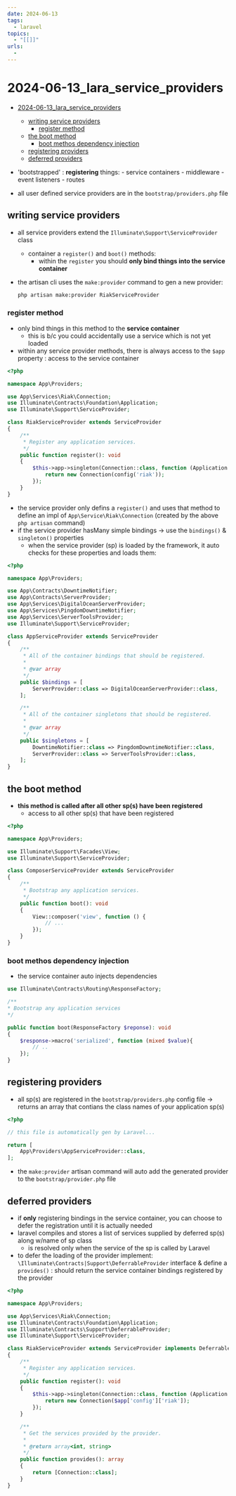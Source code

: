 ```yaml
---
date: 2024-06-13
tags:
  - laravel
topics:
  - "[[]]"
urls:
  -
---
```


# 2024-06-13_lara_service_providers

<!--toc:start-->

- [2024-06-13_lara_service_providers](#2024-06-13laraserviceproviders)

  - [writing service providers](#writing-service-providers)
    - [register method](#register-method)
  - [the boot method](#the-boot-method)
    - [boot methos dependency injection](#boot-methos-dependency-injection)
  - [registering providers](#registering-providers)
  - [deferred providers](#deferred-providers)
  <!--toc:end-->

- 'bootstrapped' : **registering** things: - service containers - middleware -
  event listeners - routes
- all user defined service providers are in the `bootstrap/providers.php` file

## writing service providers

- all service providers extend the `Illuminate\Support\ServiceProvider` class
  - container a `register()` and `boot()` methods:
    - within the `register` you should **only bind things into the service
      container**
- the artisan cli uses the `make:provider` command to gen a new provider:

  ```bash
  php artisan make:provider RiakServiceProvider
  ```

### register method

- only bind things in this method to the **service container**
  - this is b/c you could accidentally use a service which is not yet loaded
- within any service provider methods, there is always access to the `$app`
  property : access to the service container

```php
<?php

namespace App\Providers;

use App\Services\Riak\Connection;
use Illuminate\Contracts\Foundation\Application;
use Illuminate\Support\ServiceProvider;

class RiakServiceProvider extends ServiceProvider
{
    /**
     * Register any application services.
     */
    public function register(): void
    {
        $this->app->singleton(Connection::class, function (Application $app) {
            return new Connection(config('riak'));
        });
    }
}
```

- the service provider only defins a `register()` and uses that method to define
  an impl of `App\Service\Riak\Connection` (created by the above `php artisan`
  command)
- if the service provider hasMany simple bindings -> use the `bindings()` &
  `singleton()` properties
  - when the service provider (sp) is loaded by the framework, it auto checks
    for these properties and loads them:

```php
<?php

namespace App\Providers;

use App\Contracts\DowntimeNotifier;
use App\Contracts\ServerProvider;
use App\Services\DigitalOceanServerProvider;
use App\Services\PingdomDowntimeNotifier;
use App\Services\ServerToolsProvider;
use Illuminate\Support\ServiceProvider;

class AppServiceProvider extends ServiceProvider
{
    /**
     * All of the container bindings that should be registered.
     *
     * @var array
     */
    public $bindings = [
        ServerProvider::class => DigitalOceanServerProvider::class,
    ];

    /**
     * All of the container singletons that should be registered.
     *
     * @var array
     */
    public $singletons = [
        DowntimeNotifier::class => PingdomDowntimeNotifier::class,
        ServerProvider::class => ServerToolsProvider::class,
    ];
}
```

## the boot method

- **this method is called after all other sp(s) have been registered**
  - access to all other sp(s) that have been registered

```php
<?php

namespace App\Providers;

use Illuminate\Support\Facades\View;
use Illuminate\Support\ServiceProvider;

class ComposerServiceProvider extends ServiceProvider
{
    /**
     * Bootstrap any application services.
     */
    public function boot(): void
    {
        View::composer('view', function () {
            // ...
        });
    }
}
```

### boot methos dependency injection

- the service container auto injects dependencies

```php
use Illuminate\Contracts\Routing\ResponseFactory;

/**
* Bootstrap any application services
*/

public function boot(ResponseFactory $reponse): void
{
    $response->macro('serialized', function (mixed $value){
        // ..
    });
}
```

## registering providers

- all sp(s) are registered in the `bootstrap/providers.php` config file ->
  returns an array that contians the class names of your application sp(s)

```php
<?php

// this file is automatically gen by Laravel...

return [
    App\Providers\AppServiceProvider::class,
];
```

- the `make:provider` artisan command will auto add the generated provider to
  the `bootstrap/provider.php` file

## deferred providers

- if **only** registering bindings in the service container, you can choose to
  defer the registration until it is actually needed
- laravel compiles and stores a list of services supplied by deferred sp(s)
  along w/name of sp class
  - is resolved only when the service of the sp is called by Laravel
- to defer the loading of the provider implement:
  `\Illuminate\Contracts|Support\DeferrableProvider` interface & define a
  `provides()` : should return the service container bindings registered by the
  provider

```php
<?php

namespace App\Providers;

use App\Services\Riak\Connection;
use Illuminate\Contracts\Foundation\Application;
use Illuminate\Contracts\Support\DeferrableProvider;
use Illuminate\Support\ServiceProvider;

class RiakServiceProvider extends ServiceProvider implements DeferrableProvider
{
    /**
     * Register any application services.
     */
    public function register(): void
    {
        $this->app->singleton(Connection::class, function (Application $app) {
            return new Connection($app['config']['riak']);
        });
    }

    /**
     * Get the services provided by the provider.
     *
     * @return array<int, string>
     */
    public function provides(): array
    {
        return [Connection::class];
    }
}
```
